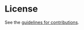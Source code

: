 # License

See the
[guidelines for contributions](https://github.com/rolandshoemaker/acme-ip-validation/blob/master/CONTRIBUTING.md).
